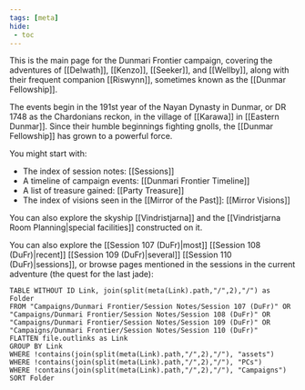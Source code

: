 ```yaml
---
tags: [meta]
hide:
 - toc
---
```


This is the main page for the Dunmari Frontier campaign, covering the adventures of [[Delwath]], [[Kenzo]], [[Seeker]], and [[Wellby]], along with their frequent companion [[Riswynn]], sometimes known as the [[Dunmar Fellowship]]. 

The events begin in the 191st year of the Nayan Dynasty in Dunmar, or DR 1748 as the Chardonians reckon, in the village of [[Karawa]] in [[Eastern Dunmar]]. Since their humble beginnings fighting gnolls, the [[Dunmar Fellowship]] has grown to a powerful force. 

You might start with:
- The index of session notes: [[Sessions]]
- A timeline of campaign events: [[Dunmari Frontier Timeline]]
- A list of treasure gained: [[Party Treasure]]
- The index of visions seen in the [[Mirror of the Past]]: [[Mirror Visions]]

You can also explore the skyship [[Vindristjarna]] and the [[Vindristjarna Room Planning|special facilities]] constructed on it.

You can also explore the [[Session 107 (DuFr)|most]] [[Session 108 (DuFr)|recent]] [[Session 109 (DuFr)|several]] [[Session 110 (DuFr)|sessions]], or browse pages mentioned in the sessions in the current adventure (the quest for the last jade):

```dataview
TABLE WITHOUT ID Link, join(split(meta(Link).path,"/",2),"/") as Folder
FROM "Campaigns/Dunmari Frontier/Session Notes/Session 107 (DuFr)" OR "Campaigns/Dunmari Frontier/Session Notes/Session 108 (DuFr)" OR "Campaigns/Dunmari Frontier/Session Notes/Session 109 (DuFr)" OR "Campaigns/Dunmari Frontier/Session Notes/Session 110 (DuFr)"
FLATTEN file.outlinks as Link
GROUP BY Link
WHERE !contains(join(split(meta(Link).path,"/",2),"/"), "assets")
WHERE !contains(join(split(meta(Link).path,"/",2),"/"), "PCs")
WHERE !contains(join(split(meta(Link).path,"/",2),"/"), "Campaigns")
SORT Folder
```


